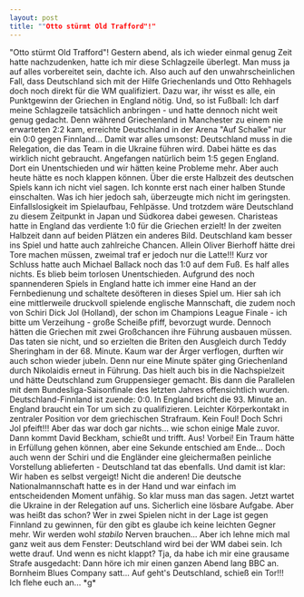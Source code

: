```yaml
---
layout: post
title: ""Otto stürmt Old Trafford"!"
---
```


"Otto stürmt Old Trafford"! Gestern abend, als ich wieder einmal genug Zeit hatte nachzudenken, hatte ich mir diese Schlagzeile überlegt. Man muss ja auf alles vorbereitet sein, dachte ich. Also auch auf den unwahrscheinlichen Fall, dass Deutschland sich mit der Hilfe Griechenlands und Otto Rehhagels doch noch direkt für die WM qualifiziert. Dazu war, ihr wisst es alle, ein Punktgewinn der Griechen in England nötig. Und, so ist Fußball: Ich darf meine Schlagzeile tatsächlich anbringen - und hatte dennoch nicht weit genug gedacht. Denn während Griechenland in Manchester zu einem nie erwarteten 2:2 kam, erreichte Deutschland in der Arena "Auf Schalke" nur ein 0:0 gegen Finnland... Damit war alles umsonst: Deutschland muss in die Relegation, die das Team in die Ukraine führen wird. Dabei hätte es das wirklich nicht gebraucht. Angefangen natürlich beim 1:5 gegen England. Dort ein Unentschieden und wir hätten keine Probleme mehr. Aber auch heute hätte es noch klappen können. Über die erste Halbzeit des deutschen Spiels kann ich nicht viel sagen. Ich konnte erst nach einer halben Stunde einschalten. Was ich hier jedoch sah, überzeugte mich nicht im geringsten. Einfallslosigkeit im Spielaufbau, Fehlpässe. Und trotzdem wäre Deutschland zu diesem Zeitpunkt in Japan und Südkorea dabei gewesen. Charisteas hatte in England das verdiente 1:0 für die Griechen erzielt! In der zweiten Halbzeit dann auf beiden Plätzen ein anderes Bild. Deutschland kam besser ins Spiel und hatte auch zahlreiche Chancen. Allein Oliver Bierhoff hätte drei Tore machen müssen, zweimal traf er jedoch nur die Latte!!! Kurz vor Schluss hatte auch Michael Ballack noch das 1:0 auf dem Fuß. Es half alles nichts. Es blieb beim torlosen Unentschieden. Aufgrund des noch spannenderen Spiels in England hatte ich immer eine Hand an der Fernbedienung und schaltete desöfteren in dieses Spiel um. Hier sah ich eine mittlerweile druckvoll spielende englische Mannschaft, die zudem noch von Schiri Dick Jol (Holland), der schon im Champions League Finale - ich bitte um Verzeihung - große Scheiße pfiff, bevorzugt wurde. Dennoch hätten die Griechen mit zwei Großchancen ihre Führung ausbauen müssen. Das taten sie nicht, und so erzielten die Briten den Ausgleich durch Teddy Sheringham in der 68. Minute. Kaum war der Ärger verflogen, durften wir auch schon wieder jubeln. Denn nur eine Minute später ging Griechenland durch Nikolaidis erneut in Führung. Das hielt auch bis in die Nachspielzeit und hätte Deutschland zum Gruppensieger gemacht. Bis dann die Parallelen mit dem Bundesliga-Saisonfinale des letzten Jahres offensichtlich wurden. Deutschland-Finnland ist zuende: 0:0. In England bricht die 93. Minute an. England braucht ein Tor um sich zu qualifizieren. Leichter Körperkontakt in zentraler Position vor dem griechischen Strafraum. Kein Foul! Doch Schri Jol pfeift!!! Aber das war doch gar nichts... wie schon einige Male zuvor. Dann kommt David Beckham, schießt und trifft. Aus! Vorbei! Ein Traum hätte in Erfüllung gehen können, aber eine Sekunde entschied am Ende... Doch auch wenn der Schiri und die Engländer eine gleichermaßen peinliche Vorstellung ablieferten - Deutschland tat das ebenfalls. Und damit ist klar: Wir haben es selbst vergeigt! Nicht die anderen! Die deutsche Nationalmannschaft hatte es in der Hand und war einfach im entscheidenden Moment unfähig. So klar muss man das sagen. Jetzt wartet die Ukraine in der Relegation auf uns. Sicherlich eine lösbare Aufgabe. Aber was heißt das schon? Wer in zwei Spielen nicht in der Lage ist gegen Finnland zu gewinnen, für den gibt es glaube ich keine leichten Gegner mehr. Wir werden wohl _stabilo_ Nerven brauchen... Aber ich lehne mich mal ganz weit aus dem Fenster: Deutschland wird bei der WM dabei sein. Ich wette drauf. Und wenn es nicht klappt? Tja, da habe ich mir eine grausame Strafe ausgedacht: Dann höre ich mir einen ganzen Abend lang BBC an. Bornheim Blues Company satt... Auf geht's Deutschland, schieß ein Tor!!! Ich flehe euch an... \*g\*
